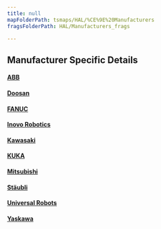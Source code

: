 ```yaml
---
title: null
mapFolderPath: tsmaps/HAL/%CE%9E%20Manufacturers
fragsFolderPath: HAL/Manufacturers_frags

---
```



<!-- tsGuideRenderComment {"guide":{"id":"fdLCJJ07D","path":"HAL","fragmentFolderPath":"HAL/Manufacturers_frags"},"fragment":{"id":"fdLCJJ07D","topLevelMapKey":"eGWgvq07O","mapKeyChain":"eGWgvq07O","guideID":"fdLCJJ1Yd","guidePath":"c:/GitHub/MuddyTurnip/MuddyTurnip.github.io/tsmaps/HAL/Manufacturers.tsmap","parentFragmentID":null,"chartKey":"eGWgvq07O","options":[]}} -->

## Manufacturer Specific Details

#### [ABB](/HAL/Manufacturers/ABB)

#### [Doosan](/HAL/Manufacturers/Doosan.md)

#### [FANUC](/HAL/Manufacturers/FANUC.md)

#### [Inovo Robotics](/HAL/Manufacturers/InovoRobotics.md)

#### [Kawasaki](/HAL/Manufacturers/Kawasaki.md)

#### [KUKA](/HAL/Manufacturers/KUKA.md)

#### [Mitsubishi](/HAL/Manufacturers/Mitsubishi.md)

#### [Stäubli](/HAL/Manufacturers/Staubli.md)

#### [Universal Robots](/HAL/Manufacturers/UniversalRobots)

#### [Yaskawa](/HAL/Manufacturers/Yaskawa.md)

<!-- [<img src="https://hal-robotics.com/wp-content/uploads/2021/10/ABB_logo-k-200x77.png">](ABB/Contents.md)

[<img src="https://hal-robotics.com/wp-content/uploads/2021/10/Doosan-k-200x27.png">](Doosan/Contents.md)

[<img src="https://hal-robotics.com/wp-content/uploads/2021/10/Fanuc_logo-k-200x34.png">](FANUC/Contents.md)

[<img src="https://hal-robotics.com/wp-content/uploads/2021/10/InovoRobotics-logo-k-200x47.png">](InovoRobotics/Contents.md)

[<img src="https://hal-robotics.com/wp-content/uploads/2021/10/Kawasaki-logo.svg-200x22.png">](Kawasaki/Contents.md)

[<img src="https://hal-robotics.com/wp-content/uploads/2021/10/KUKA-logo-k-200x34.png">](KUKA/Contents.md)

[<img src=""> Mitsubishi](Mitsubishi/Contents.md)

[<img src="https://hal-robotics.com/wp-content/uploads/2021/10/Staubli_International_logo.svg-200x54.png">](Staubli/Contents.md)

[<img src="https://hal-robotics.com/wp-content/uploads/2021/10/URLogo-200x50.png">](UniversalRobots/Contents.md)

[<img src="https://hal-robotics.com/wp-content/uploads/2021/10/320px-Yaskawa_logo.svg-200x31.png">](Yaskawa/Contents.md) -->
